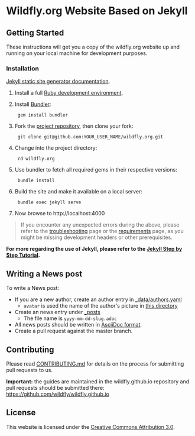 # Wildfly.org Website Based on Jekyll

## Getting Started

These instructions will get you a copy of the wildfly.org website up and running on your local machine for development purposes.

### Installation
[Jekyll static site generator documentation](https://jekyllrb.com/docs/).

1. Install a full [Ruby development environment](https://jekyllrb.com/docs/installation/#requirements).
2. Install [Bundler](https://jekyllrb.com/docs/ruby-101/#bundler):
  
        gem install bundler

3. Fork the [project repository](https://github.com/wildfly/wildfly.org), then clone your fork:
  
        git clone git@github.com:YOUR_USER_NAME/wildfly.org.git

4. Change into the project directory:
  
        cd wildfly.org

5. Use bundler to fetch all required gems in their respective versions:

        bundle install

6. Build the site and make it available on a local server:
  
        bundle exec jekyll serve
        
7. Now browse to http://localhost:4000

> If you encounter any unexpected errors during the above, please refer to the [troubleshooting](https://jekyllrb.com/docs/troubleshooting/#configuration-problems) page or the [requirements](https://jekyllrb.com/docs/installation/#requirements) page, as you might be missing development headers or other prerequisites.


**For more regarding the use of Jekyll, please refer to the [Jekyll Step by Step Tutorial](https://jekyllrb.com/docs/step-by-step/01-setup/).**

## Writing a News post

To write a News post:

- If you are a new author, create an author entry in [_data/authors.yaml](https://github.com/wildfly/wildfly.org/tree/master/_data/authors.yaml)
    - `avatar` is used the name of the author's picture in [this directory](https://github.com/wildfly/wildfly.org/tree/master/assets/img/authors)
- Create an news entry under [_posts](https://github.com/wildfly/wildfly.org/tree/master/_posts)
    - The file name is `yyyy-mm-dd-slug.adoc`
- All news posts should be written in [AsciiDoc format](https://asciidoctor.org/docs/asciidoc-syntax-quick-reference/).
- Create a pull request against the master branch.

## Contributing

Please read [CONTRIBUTING.md](https://github.com/wildfly/wildfly.org/tree/master/CONTRIBUTING.md) for details on the process for submitting pull requests to us.

**Important:** the guides are maintained in the wildfly.github.io repository and pull requests should be submitted there:
https://github.com/wildfly/wildfly.github.io

## License

This website is licensed under the [Creative Commons Attribution 3.0](https://creativecommons.org/licenses/by/3.0/).
